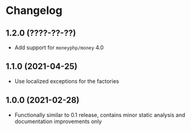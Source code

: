 # Changelog

## 1.2.0 (????-??-??)

- Add support for `moneyphp/money` 4.0

## 1.1.0 (2021-04-25)

- Use localized exceptions for the factories

## 1.0.0 (2021-02-28)

- Functionally similar to 0.1 release, contains minor static analysis and documentation improvements only
